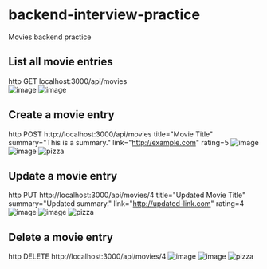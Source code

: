 # backend-interview-practice
Movies backend practice

## List all movie entries
http GET localhost:3000/api/movies   
![image](https://github.com/user-attachments/assets/76c430ef-c2ec-407f-8d58-bfdea5f831ac)
![image](https://github.com/user-attachments/assets/abec8924-5f5d-49cb-9a87-bca2f7d7efcf)

## Create a movie entry
http POST http://localhost:3000/api/movies title="Movie Title" summary="This is a summary." link="http://example.com" rating=5
![image](https://github.com/user-attachments/assets/846361b5-de80-4049-bc4c-5400130c587c)
![image](https://github.com/user-attachments/assets/cab71037-887c-447e-a781-3541b475ef09)
![pizza](https://github.com/user-attachments/assets/87310908-0c2f-4284-a465-740f6a7f0289)

## Update a movie entry
http PUT http://localhost:3000/api/movies/4 title="Updated Movie Title" summary="Updated summary." link="http://updated-link.com" rating=4
![image](https://github.com/user-attachments/assets/d141c4aa-149e-42fd-afa8-e775f7a34ca5)
![image](https://github.com/user-attachments/assets/573f983c-cedf-4076-9660-9daa5c7f0520)
![pizza](https://github.com/user-attachments/assets/18e40926-f4b0-4201-87a7-752211caeb4e)

## Delete a movie entry
http DELETE http://localhost:3000/api/movies/4
![image](https://github.com/user-attachments/assets/8b5c2843-e62a-4ec4-9af6-55a5acef89e0)
![image](https://github.com/user-attachments/assets/5bfcbadf-d78a-462b-998f-0c64b2026393)
![pizza](https://github.com/user-attachments/assets/3c599fc3-8147-4e5d-ad09-2c133ab045d9)
